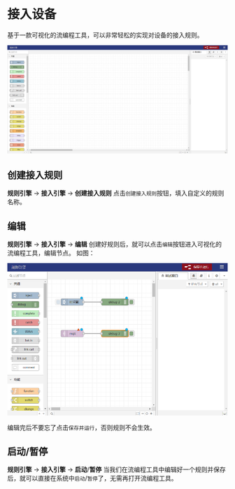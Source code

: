 # 接入设备


基于一款可视化的流编程工具，可以非常轻松的实现对设备的接入规则。

![img](../imgs/ruleEngine/access_engine_01_01-ea71c7ba1fb539360b22a8c9ca7e73ec.png)


## 创建接入规则

**规则引擎** -> **接入引擎** -> **创建接入规则**
点击`创建接入规则`按钮，填入自定义的规则名称。

## 编辑

**规则引擎** -> **接入引擎** -> **编辑**
创建好规则后，就可以点击`编辑`按钮进入可视化的流编程工具，编辑节点。
如图：

![img.png](../imgs/ruleEngine/access_engine_02_02-f3ecd9a0bb90e5d8f61486b20a2751c1.png)

编辑完后不要忘了点击`保存并运行`，否则规则不会生效。

## 启动/暂停

**规则引擎** -> **接入引擎** -> **启动**/**暂停**
当我们在流编程工具中编辑好一个规则并保存后，就可以直接在系统中`启动`/`暂停`了，无需再打开流编程工具。

